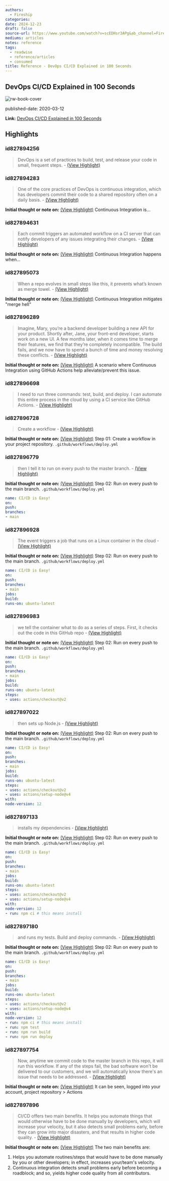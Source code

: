 ```yaml
---
authors:
  - Fireship
categories: 
date: 2024-12-23
draft: false
source-url: https://www.youtube.com/watch?v=scEDHsr3APg&ab_channel=Fireship
mediums: articles
notes: reference
tags:
  - readwise
  - reference/articles
  - consumed
title: Reference - DevOps CI/CD Explained in 100 Seconds
---
```

## DevOps CI/CD Explained in 100 Seconds

![rw-book-cover](https://i.ytimg.com/vi/scEDHsr3APg/maxresdefault.jpg)

published-date: 2020-03-12

**Link:** [DevOps CI/CD Explained in 100 Seconds](https://www.youtube.com/watch?v=scEDHsr3APg&ab_channel=Fireship)

## Highlights
### id827894256

> DevOps is a set of practices to build, test, and release your code in small, frequent steps.
> \- [(View Highlight)](https://read.readwise.io/read/01jfrhwm1jk0qq1vtr1q8ex5nq)

### id827894283

> One of the core practices of DevOps is continuous integration, which has developers commit their code to a shared repository often on a daily basis.
> \- [(View Highlight)](https://read.readwise.io/read/01jfrhxae8ahx6p44g5kxtbg6b)

**Initial thought or note on:** [(View Highlight)](https://read.readwise.io/read/01jfrhxae8ahx6p44g5kxtbg6b)
Continuous Integration is...

### id827894631

> Each commit triggers an automated workflow on a CI server that can notify developers of any issues integrating their changes.
> \- [(View Highlight)](https://read.readwise.io/read/01jfrhz53ehpjvy37ctetjwzzn)

**Initial thought or note on:** [(View Highlight)](https://read.readwise.io/read/01jfrhz53ehpjvy37ctetjwzzn)
Continuous Integration happens when...

### id827895073

> When a repo evolves in small steps like this, it prevents what’s known as merge towel.
> \- [(View Highlight)](https://read.readwise.io/read/01jfrj018g152bz2v32ehhxt6x)

**Initial thought or note on:** [(View Highlight)](https://read.readwise.io/read/01jfrj018g152bz2v32ehhxt6x)
Continuous Integration mitigates "merge hell"

### id827896289

> Imagine, Mary, you’re a backend developer building a new API for your product. Shortly after, Jane, your front-end developer, starts work on a new UI. A few months later, when it comes time to merge their features, we find that they’re completely incompatible. The build fails, and we now have to spend a bunch of time and money resolving these conflicts.
> \- [(View Highlight)](https://read.readwise.io/read/01jfrj2g9wrfm7cf4ddb5a0gzs)

**Initial thought or note on:** [(View Highlight)](https://read.readwise.io/read/01jfrj2g9wrfm7cf4ddb5a0gzs)
A scenario where Continuous Integration using GitHub Actions help alleviate/prevent this issue.

### id827896698

> I need to run three commands: test, build, and deploy. I can automate this entire process in the cloud by using a CI service like GitHub Actions.
> \- [(View Highlight)](https://read.readwise.io/read/01jfrj5ttv6s8ctkkpdr0vr2n5)

### id827896728

> Create a workflow
> \- [(View Highlight)](https://read.readwise.io/read/01jfrj6syb3rxpkktywpkjas4c)

**Initial thought or note on:** [(View Highlight)](https://read.readwise.io/read/01jfrj6syb3rxpkktywpkjas4c)
Step 01: Create a workflow in your project repository.
`.github/workflows/deploy.yml`

### id827896779

> then I tell it to run on every push to the master branch.
> \- [(View Highlight)](https://read.readwise.io/read/01jfrj8n415gdws2jkk7st5j5t)

**Initial thought or note on:** [(View Highlight)](https://read.readwise.io/read/01jfrj8n415gdws2jkk7st5j5t)
Step 02: Run on every push to the main branch.
`.github/workflows/deploy.yml`
```yml
name: CI/CD is Easy!
on:
push:
branches:
- main
```

### id827896928

> The event triggers a job that runs on a Linux container in the cloud
> \- [(View Highlight)](https://read.readwise.io/read/01jfrjcw7z819m56swnrrs2qwr)

**Initial thought or note on:** [(View Highlight)](https://read.readwise.io/read/01jfrjcw7z819m56swnrrs2qwr)
Step 02: Run on every push to the main branch.
`.github/workflows/deploy.yml`
```yml
name: CI/CD is Easy!
on:
push:
branches:
- main
jobs:
build:
runs-on: ubuntu-latest
```

### id827896983

> we tell the container what to do as a series of steps. First, it checks out the code in this GitHub repo
> \- [(View Highlight)](https://read.readwise.io/read/01jfrje6ad1b27ey86sw5fdz7t)

**Initial thought or note on:** [(View Highlight)](https://read.readwise.io/read/01jfrje6ad1b27ey86sw5fdz7t)
Step 02: Run on every push to the main branch.
`.github/workflows/deploy.yml`
```yml
name: CI/CD is Easy!
on:
push:
branches:
- main
jobs:
build:
runs-on: ubuntu-latest
steps:
- uses: actions/checkout@v2
```

### id827897022

> then sets up Node.js
> \- [(View Highlight)](https://read.readwise.io/read/01jfrjga1k8xjkag5pcka9gyt6)

**Initial thought or note on:** [(View Highlight)](https://read.readwise.io/read/01jfrjga1k8xjkag5pcka9gyt6)
Step 02: Run on every push to the main branch.
`.github/workflows/deploy.yml`
```yml
name: CI/CD is Easy!
on:
push:
branches:
- main
jobs:
build:
runs-on: ubuntu-latest
steps:
- uses: actions/checkout@v2
- uses: actions/setup-node@v4
with:
node-version: 12
```

### id827897133

> installs my dependencies
> \- [(View Highlight)](https://read.readwise.io/read/01jfrjk7xhy7km95tw98prn0sp)

**Initial thought or note on:** [(View Highlight)](https://read.readwise.io/read/01jfrjk7xhy7km95tw98prn0sp)
Step 02: Run on every push to the main branch.
`.github/workflows/deploy.yml`
```yml
name: CI/CD is Easy!
on:
push:
branches:
- main
jobs:
build:
runs-on: ubuntu-latest
steps:
- uses: actions/checkout@v2
- uses: actions/setup-node@v4
with:
node-version: 12
- run: npm ci # this means install
```

### id827897180

> and runs my tests.
>   Build and deploy commands.
> \- [(View Highlight)](https://read.readwise.io/read/01jfrjmw8jye1jfwz30t2fvd6x)

**Initial thought or note on:** [(View Highlight)](https://read.readwise.io/read/01jfrjmw8jye1jfwz30t2fvd6x)
Step 02: Run on every push to the main branch.
`.github/workflows/deploy.yml`
```yml
name: CI/CD is Easy!
on:
push:
branches:
- main
jobs:
build:
runs-on: ubuntu-latest
steps:
- uses: actions/checkout@v2
- uses: actions/setup-node@v4
with:
node-version: 12
- run: npm ci # this means install
- run: npm test
- run: npm run build
- run: npm run deploy
```

### id827897754

> Now, anytime we commit code to the master branch in this repo, it will run this workflow. If any of the steps fail, the bad software won't be delivered to our customers, and we will automatically know there's an issue that needs to be addressed.
> \- [(View Highlight)](https://read.readwise.io/read/01jfrjrhgppkreanf0rz89adgd)

**Initial thought or note on:** [(View Highlight)](https://read.readwise.io/read/01jfrjrhgppkreanf0rz89adgd)
It can be seen, logged into your account, project repository > Actions

### id827897896

> CI/CD offers two main benefits.
>   It helps you automate things that would otherwise have to be done manually by developers, which will increase your velocity, but it also detects small problems early, before they can grow into major disasters, and that results in higher code quality.
> \- [(View Highlight)](https://read.readwise.io/read/01jfrjvsxtyz706vvw46wq2cvy)

**Initial thought or note on:** [(View Highlight)](https://read.readwise.io/read/01jfrjvsxtyz706vvw46wq2cvy)
The two main benefits are:
1. Helps you automate routines/steps that would have to be done manually by you or other developers; in effect, increases your/team's velocity.
2. Continuous integration detects small problems early before becoming a roadblock; and so, yields higher code quality from all contributors.



